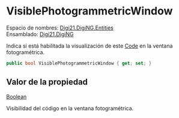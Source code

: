 # VisiblePhotogrammetricWindow

Espacio de nombres: [Digi21.DigiNG.Entities](/digi3d-net/programacion/.net/referencia/digi21.diging/digi21.diging.entities/)  
Ensamblado: [Digi21.DigiNG](/digi3d-net/programacion/.net/referencia/digi21.diging.plugin/digi21.diging/)

Indica si está habilitada la visualización de este [Code](/digi3d-net/programacion/.net/referencia/digi21.diging/digi21.diging.entities/clases/code/) en la ventana fotogramétrica.

```csharp
public bool VisiblePhotogrammetricWindow { get; set; }
```

## Valor de la propiedad

[Boolean](https://docs.microsoft.com/en-us/dotnet/api/system.boolean?view=net-5.0)

Visibilidad del código en la ventana fotogramétrica.



